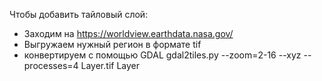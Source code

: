 Чтобы добавить тайловый слой:
- Заходим на https://worldview.earthdata.nasa.gov/
- Выгружаем нужный регион в формате tif
- конвертируем с помощью GDAL gdal2tiles.py --zoom=2-16 --xyz --processes=4 Layer.tif Layer
